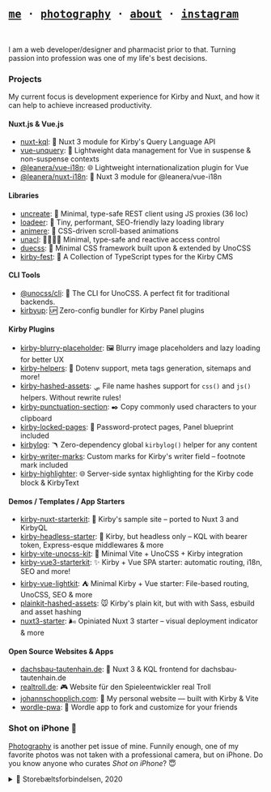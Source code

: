 [me]: https://johannschopplich.com
[photography]: https://johannschopplich.com/en/photography

<h2>
  <samp>
    <a href="https://johannschopplich.com">me</a> ·
    <a href="https://johannschopplich.com/en/photography">photography</a> ·
    <a href="https://johannschopplich.com/en/about">about</a> ·
    <a href="https://instagram.com/johannschopplich">instagram</a>
  </samp>
</h2>

<br>

I am a web developer/designer and pharmacist prior to that. Turning passion into profession was one of my life's best decisions.

### Projects

My current focus is development experience for Kirby and Nuxt, and how it can help to achieve increased productivity.

#### Nuxt.js & Vue.js

- [nuxt-kql](https://github.com/johannschopplich/nuxt-kql): 🫧 Nuxt 3 module for Kirby's Query Language API
- [vue-unquery](https://github.com/johannschopplich/vue-unquery): 🪺 Lightweight data management for Vue in suspense & non-suspense contexts
- [@leanera/vue-i18n](https://github.com/leanera/vue-i18n): 🌐 Lightweight internationalization plugin for Vue
- [@leanera/nuxt-i18n](https://github.com/leanera/nuxt-i18n): 💬 Nuxt 3 module for @leanera/vue-i18n

#### Libraries

- [uncreate](https://github.com/johannschopplich/uncreate): 🚥 Minimal, type-safe REST client using JS proxies (36 loc)
- [loadeer](https://github.com/johannschopplich/loadeer): 🦌 Tiny, performant, SEO-friendly lazy loading library
- [animere](https://github.com/johannschopplich/animere): 🍃 CSS-driven scroll-based animations
- [unacl](https://github.com/johannschopplich/unacl): 🙅‍♀️🙆‍♂️ Minimal, type-safe and reactive access control
- [duecss](https://github.com/johannschopplich/duecss): 🧶 Minimal CSS framework built upon & extended by UnoCSS
- [kirby-fest](https://github.com/johannschopplich/kirby-fest): 🎊 A Collection of TypeScript types for the Kirby CMS

#### CLI Tools

- [@unocss/cli](https://github.com/unocss/unocss/tree/main/packages/cli): 🎨 The CLI for UnoCSS. A perfect fit for traditional backends.
- [kirbyup](https://github.com/johannschopplich/kirbyup): 🆙 Zero-config bundler for Kirby Panel plugins

#### Kirby Plugins

- [kirby-blurry-placeholder](https://github.com/johannschopplich/kirby-blurry-placeholder): 🖼 Blurry image placeholders and lazy loading for better UX
- [kirby-helpers](https://github.com/johannschopplich/kirby-helpers): 🍬 Dotenv support, meta tags generation, sitemaps and more!
- [kirby-hashed-assets](https://github.com/johannschopplich/kirby-hashed-assets): 🛷 File name hashes support for `css()` and `js()` helpers. Without rewrite rules!
- [kirby-punctuation-section](https://github.com/johannschopplich/kirby-punctuation-section): ✒️ Copy commonly used characters to your clipboard
- [kirby-locked-pages](https://github.com/johannschopplich/kirby-locked-pages): 🔐 Password-protect pages, Panel blueprint included
- [kirbylog](https://github.com/johannschopplich/kirbylog): 🪃 Zero-dependency global `kirbylog()` helper for any content
- [kirby-writer-marks](https://github.com/johannschopplich/kirby-writer-marks): Custom marks for Kirby's writer field – footnote mark included
- [kirby-highlighter](https://github.com/johannschopplich/kirby-highlighter): 🌐 Server-side syntax highlighting for the Kirby code block & KirbyText

#### Demos / Templates / App Starters

- [kirby-nuxt-starterkit](https://github.com/johannschopplich/kirby-nuxt-starterkit): 💚 Kirby's sample site – ported to Nuxt 3 and KirbyQL
- [kirby-headless-starter](https://github.com/johannschopplich/kirby-headless-starter): 🦭 Kirby, but headless only – KQL with bearer token, Express-esque middlewares & more 
- [kirby-vite-unocss-kit](https://github.com/johannschopplich/kirby-vite-unocss-kit): 🎨 Minimal Vite + UnoCSS + Kirby integration
- [kirby-vue3-starterkit](https://github.com/johannschopplich/kirby-vue3-starterkit): ✨ Kirby + Vue SPA starter: automatic routing, i18n, SEO and more!
- [kirby-vue-lightkit](https://github.com/johannschopplich/kirby-vue-lightkit): ⛺️ Minimal Kirby + Vue starter: File-based routing, UnoCSS, SEO & more
- [plainkit-hashed-assets](https://github.com/johannschopplich/plainkit-hashed-assets): 🐭 Kirby's plain kit, but with with Sass, esbuild and asset hashing
- [nuxt3-starter](https://github.com/johannschopplich/nuxt3-starter): 🌬 Opiniated Nuxt 3 starter – visual deployment indicator & more

#### Open Source Websites & Apps

- [dachsbau-tautenhain.de](https://github.com/johannschopplich/dachsbau-frontend): 🦡 Nuxt 3 & KQL frontend for dachsbau-tautenhain.de
- [realtroll.de](https://github.com/johannschopplich/realtroll.de): 🎮 Website für den Spieleentwickler real Troll
- [johannschopplich.com](https://github.com/johannschopplich/johannschopplich.com): 🍂 My personal website — built with Kirby & Vite
- [wordle-pwa](https://github.com/johannschopplich/wordle-pwa): 🦊 Wordle app to fork and customize for your friends

### Shot on iPhone 

[Photography][photography] is another pet issue of mine. Funnily enough, one of my favorite photos was not taken with a professional camera, but on iPhone. Do you know anyone who curates _Shot on iPhone_? 😇

<details>
  <summary>🌁 Storebæltsforbindelsen, 2020</summary>

  <br>
  <img src="https://raw.githubusercontent.com/johannschopplich/johannschopplich/main/.github/johann-schopplich-great-belt-bridge-2020.jpg" width="50%">

</details>
